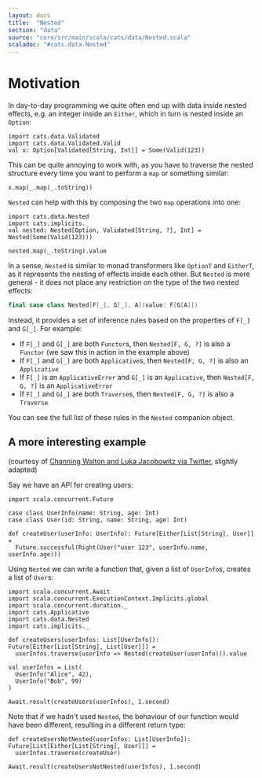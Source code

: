 ```yaml
---
layout: docs
title:  "Nested"
section: "data"
source: "core/src/main/scala/cats/data/Nested.scala"
scaladoc: "#cats.data.Nested"
---
```


# Motivation

In day-to-day programming we quite often end up with data inside nested
effects, e.g. an integer inside an `Either`, which in turn is nested inside
an `Option`:

```tut:silent
import cats.data.Validated
import cats.data.Validated.Valid
val x: Option[Validated[String, Int]] = Some(Valid(123))
```

This can be quite annoying to work with, as you have to traverse the nested
structure every time you want to perform a `map` or something similar:

```tut:book
x.map(_.map(_.toString))
```

`Nested` can help with this by composing the two `map` operations into one:

```tut:silent
import cats.data.Nested
import cats.implicits._
val nested: Nested[Option, Validated[String, ?], Int] = Nested(Some(Valid(123)))
```

```tut:book
nested.map(_.toString).value
```

In a sense, `Nested` is similar to monad transformers like `OptionT` and
`EitherT`, as it represents the nesting of effects inside each other. But
`Nested` is more general - it does not place any restriction on the type of the
two nested effects:

```scala
final case class Nested[F[_], G[_], A](value: F[G[A]])
```

Instead, it provides a set of inference rules based on the properties of `F[_]`
and `G[_]`. For example:

* If `F[_]` and `G[_]` are both `Functor`s, then `Nested[F, G, ?]` is also a
    `Functor` (we saw this in action in the example above)
* If `F[_]` and `G[_]` are both `Applicative`s, then `Nested[F, G, ?]` is also an
    `Applicative`
* If `F[_]` is an `ApplicativeError` and `G[_]` is an `Applicative`, then
    `Nested[F, G, ?]` is an `ApplicativeError`
* If `F[_]` and `G[_]` are both `Traverse`s, then `Nested[F, G, ?]` is also a
    `Traverse`

You can see the full list of these rules in the `Nested` companion object.

## A more interesting example

(courtesy of [Channing Walton and Luka Jacobowitz via
Twitter](https://twitter.com/LukaJacobowitz/status/1017355319473786880),
slightly adapted)

Say we have an API for creating users:

```tut:silent
import scala.concurrent.Future

case class UserInfo(name: String, age: Int)
case class User(id: String, name: String, age: Int)

def createUser(userInfo: UserInfo): Future[Either[List[String], User]] =
  Future.successful(Right(User("user 123", userInfo.name, userInfo.age)))
```

Using `Nested` we can write a function that, given a list of `UserInfo`s,
creates a list of `User`s:

```tut:silent
import scala.concurrent.Await
import scala.concurrent.ExecutionContext.Implicits.global
import scala.concurrent.duration._
import cats.Applicative
import cats.data.Nested
import cats.implicits._

def createUsers(userInfos: List[UserInfo]): Future[Either[List[String], List[User]]] =
  userInfos.traverse(userInfo => Nested(createUser(userInfo))).value

val userInfos = List(
  UserInfo("Alice", 42),
  UserInfo("Bob", 99)
)
```

```tut:book
Await.result(createUsers(userInfos), 1.second)
```

Note that if we hadn't used `Nested`, the behaviour of our function would have
been different, resulting in a different return type:

```tut:silent
def createUsersNotNested(userInfos: List[UserInfo]): Future[List[Either[List[String], User]]] =
  userInfos.traverse(createUser)
```

```tut:book
Await.result(createUsersNotNested(userInfos), 1.second)
```

